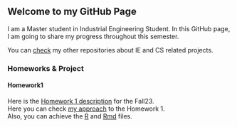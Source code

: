 ## Welcome to my GitHub Page

I am a Master student in Industrial Engineering Student. In this GitHub page, I am going to share my progress throughout this semester.

You can [check](https://github.com/anillturgut?tab=repositories) my other repositories about IE and CS related projects. 

### Homeworks & Project 

#### Homework1
Here is the [Homework 1 description](files/HW1/IE582_Fall23_Homework1.pdf) for the Fall23.<br>
Here you can check [my approach]() to the Homework 1.<br>
Also, you can achieve the [R](files/HW1/) and [Rmd](files/HW1/) files. <br>
